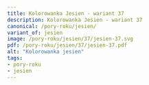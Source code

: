 ```yaml
---
title: Kolorowanka Jesien - wariant 37
description: Kolorowanka Jesien - wariant 37
canonical: /pory-roku/jesien/
variant_of: jesien
image: /pory-roku/jesien/37/jesien-37.svg
pdf: /pory-roku/jesien/37/jesien-37.pdf
alt: "Kolorowanka jesien"
tags:
- pory-roku
- jesien
---
```

